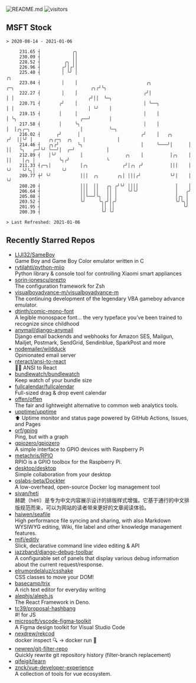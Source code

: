 ![README.md](https://github.com/Gerhut/Gerhut/workflows/README.md/badge.svg)
![visitors](https://visitors.vercel.app/Gerhut/Gerhut?token=8cf69d1f6813d272ef062726b6070c9be4ff72038cfe5a7ded7384a8da65d866)

## MSFT Stock

```
> 2020-08-14 - 2021-01-06

     231.65 ┤            ╭╮                                                                                      
     230.09 ┤            ││                                                                                      
     228.52 ┤         ╭╮ ││                                                                                      
     226.96 ┤        ╭╯│╭╯│                                                                                      
     225.40 ┤        │ ╰╯ │                                                                              ╭╮      
     223.84 ┤        │    │                          ╭╮               ╭─╮                             ╭╮╭╯╰╮     
     222.27 ┤        │    │                         ╭╯│               │ │                            ╭╯││  ╰─╮   
     220.71 ┤       ╭╯    │                         │ ╰──╮            │ │                            │ ╰╯    │   
     219.15 ┤       │     │                         │    │            │ ╰╮                        ╭──╯       │   
     217.58 ┤       │     ╰╮                        │    │            │  │╭╮╭─╮                   │          ╰─╮ 
     216.02 ┤      ╭╯      │                       ╭╯    │   ╭╮      ╭╯  ││╰╯ │      ╭╮╭─╮  ╭╮    │            │ 
     214.46 ┤   ╭╮╭╯       ╰╮                      │     ╰───╯│      │   ││   ╰╮   ╭─╯╰╯ ╰──╯│  ╭─╯            │ 
     212.89 ┤   │╰╯         │                ╭╮    │          │╭╮    │   ││    │╭╮ │         ╰╮╭╯              ╰ 
     211.33 ┤╭─╮│           │╭╮             ╭╯│╭╮ ╭╯          │││    │   ╰╯    ╰╯╰╮│          ╰╯                 
     209.77 ┼╯ ╰╯           │││  ╭╮       ╭╮│ │││╭╯           ╰╯│    │            ╰╯                             
     208.20 ┤               │││  ││   ╭╮ ╭╯╰╯ ││││              │    │                                           
     206.64 ┤               │││  ││   ││ │    ╰╯╰╯              │   ╭╯                                           
     205.08 ┤               ││╰──╯╰╮  ││ │                      │╭╮ │                                            
     203.52 ┤               ╰╯     ╰╮╭╯│╭╯                      ╰╯╰╮│                                            
     201.95 ┤                       ││ ││                          ╰╯                                            
     200.39 ┤                       ╰╯ ╰╯                                                                        

> Last Refreshed: 2021-01-06
```

## Recently Starred Repos

- [LIJI32/SameBoy](https://github.com/LIJI32/SameBoy)  
  Game Boy and Game Boy Color emulator written in C
- [rytilahti/python-miio](https://github.com/rytilahti/python-miio)  
  Python library & console tool for controlling Xiaomi smart appliances
- [sorin-ionescu/prezto](https://github.com/sorin-ionescu/prezto)  
  The configuration framework for Zsh
- [visualboyadvance-m/visualboyadvance-m](https://github.com/visualboyadvance-m/visualboyadvance-m)  
  The continuing development of the legendary VBA gameboy advance emulator.
- [dtinth/comic-mono-font](https://github.com/dtinth/comic-mono-font)  
  A legible monospace font... the very typeface you’ve been trained to recognize since childhood
- [anymail/django-anymail](https://github.com/anymail/django-anymail)  
  Django email backends and webhooks for Amazon SES, Mailgun, Mailjet, Postmark, SendGrid, Sendinblue, SparkPost and more
- [nodemailer/wildduck](https://github.com/nodemailer/wildduck)  
  Opinionated email server
- [nteract/ansi-to-react](https://github.com/nteract/ansi-to-react)  
  :guardsman: ANSI to React
- [bundlewatch/bundlewatch](https://github.com/bundlewatch/bundlewatch)  
  Keep watch of your bundle size
- [fullcalendar/fullcalendar](https://github.com/fullcalendar/fullcalendar)  
  Full-sized drag & drop event calendar
- [offen/offen](https://github.com/offen/offen)  
  The fair and lightweight alternative to common web analytics tools. 
- [upptime/upptime](https://github.com/upptime/upptime)  
  ⬆️ Uptime monitor and status page powered by GitHub Actions, Issues, and Pages
- [orf/gping](https://github.com/orf/gping)  
  Ping, but with a graph
- [gpiozero/gpiozero](https://github.com/gpiozero/gpiozero)  
  A simple interface to GPIO devices with Raspberry Pi
- [metachris/RPIO](https://github.com/metachris/RPIO)  
  RPIO is a GPIO toolbox for the Raspberry Pi.
- [desktop/desktop](https://github.com/desktop/desktop)  
  Simple collaboration from your desktop
- [oslabs-beta/Dockter](https://github.com/oslabs-beta/Dockter)  
  A low-overhead, open-source Docker log management tool
- [sivan/heti](https://github.com/sivan/heti)  
  赫蹏（hètí）是专为中文内容展示设计的排版样式增强。它基于通行的中文排版规范而来，可以为网站的读者带来更好的文章阅读体验。
- [haiwen/seafile](https://github.com/haiwen/seafile)  
  High performance file syncing and sharing, with also Markdown WYSIWYG editing, Wiki, file label and other knowledge management features.
- [mifi/editly](https://github.com/mifi/editly)  
  Slick, declarative command line video editing & API
- [jazzband/django-debug-toolbar](https://github.com/jazzband/django-debug-toolbar)  
  A configurable set of panels that display various debug information about the current request/response.
- [elrumordelaluz/csshake](https://github.com/elrumordelaluz/csshake)  
  CSS classes to move your DOM!
- [basecamp/trix](https://github.com/basecamp/trix)  
  A rich text editor for everyday writing
- [alephjs/aleph.js](https://github.com/alephjs/aleph.js)  
  The React Framework in Deno.
- [tc39/proposal-hashbang](https://github.com/tc39/proposal-hashbang)  
  #! for JS
- [microsoft/vscode-figma-toolkit](https://github.com/microsoft/vscode-figma-toolkit)  
   A Figma design toolkit for Visual Studio Code
- [nexdrew/rekcod](https://github.com/nexdrew/rekcod)  
  docker inspect :mag: → docker run :runner:
- [newren/git-filter-repo](https://github.com/newren/git-filter-repo)  
  Quickly rewrite git repository history (filter-branch replacement)
- [qifeigit/learn](https://github.com/qifeigit/learn)  
- [znck/vue-developer-experience](https://github.com/znck/vue-developer-experience)  
  A collection of tools for vue ecosystem.
